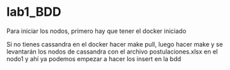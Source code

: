 # lab1_BDD

Para iniciar los nodos, primero hay que tener el docker iniciado

Si no tienes cassandra en el docker hacer make pull,
luego hacer make y se levantarán los nodos de cassandra con el archivo postulaciones.xlsx
en el nodo1 y ahí ya podemos empezar a hacer los insert en la bdd
